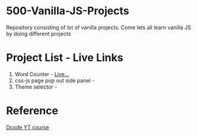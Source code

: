 # 500-Vanilla-JS-Projects

Repository consisting of lot of vanilla projects. Come lets all learn vanilla JS by doing different projects

# Project List - Live Links

1. Word Counter - [Live...](https://birthreminders.netlify.app/)
2. css-js page pop out side panel - 
3. Theme selector - 

# Reference

[Dcode YT course](https://www.youtube.com/c/dcode-software)
